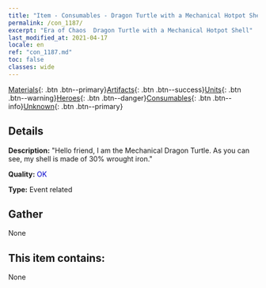 ```yaml
---
title: "Item - Consumables - Dragon Turtle with a Mechanical Hotpot Shell"
permalink: /con_1187/
excerpt: "Era of Chaos  Dragon Turtle with a Mechanical Hotpot Shell"
last_modified_at: 2021-04-17
locale: en
ref: "con_1187.md"
toc: false
classes: wide
---
```

 [Materials](/Items/){: .btn .btn--primary}[Artifacts](/Items/Artifacts/){: .btn .btn--success}[Units](/Items/Units/){: .btn .btn--warning}[Heroes](/Items/Heroes/){: .btn .btn--danger}[Consumables](/Items/Consumables/){: .btn .btn--info}[Unknown](/Items/Unknown/){: .btn .btn--primary}

## Details
 **Description:** \"Hello friend, I am the Mechanical Dragon Turtle. As you can see, my shell is made of 30% wrought iron.\"

 **Quality:** <span style="color: #0000CD">OK</span>

 **Type:** Event related

## Gather

  None

## This item contains:

  None

